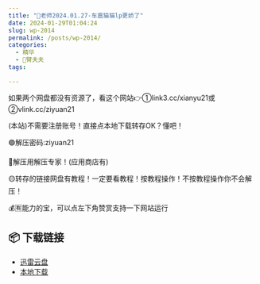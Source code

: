 ```yaml
---
title: "🌸老师2024.01.27-车震猫猫lp更娇了"
date: 2024-01-29T01:04:24
slug: wp-2014
permalink: /posts/wp-2014/
categories:
  - 精华
  - 🌸臂夫夫
tags:

---
```


如果两个网盘都没有资源了，看这个网站👉①link3.cc/xianyu21或②vlink.cc/ziyuan21

(本站)不需要注册账号！直接点本地下载转存OK？懂吧！

🟢解压密码:ziyuan21

🔵解压用解压专家！(应用商店有)

🟡转存的链接网盘有教程！一定要看教程！按教程操作！不按教程操作你不会解压！

💰🈶能力的宝，可以点左下角赞赏支持一下网站运行

## 📦 下载链接
- [迅雷云盘](https://blziyuan21.com/pay-download/2014?key=8bb3d778b0&down_id=0)
- [本地下载](https://blziyuan21.com/pay-download/2014?key=8bb3d778b0&down_id=1)


